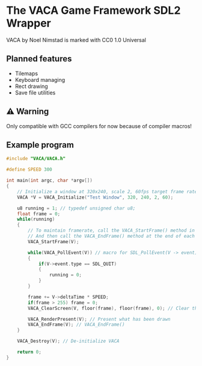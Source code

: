 # The VACA Game Framework SDL2 Wrapper
VACA by Noel Nimstad is marked with CC0 1.0 Universal 

## Planned features
- Tilemaps
- Keyboard managing
- Rect drawing
- Save file utilities

## ⚠️ Warning
Only compatible with GCC compilers for now because of compiler macros!

## Example program
```c
#include "VACA/VACA.h"

#define SPEED 300

int main(int argc, char *argv[])
{
    // Initialize a window at 320x240, scale 2, 60fps target frame rate
    VACA *V = VACA_Initialize("Test Window", 320, 240, 2, 60);

    u8 running = 1; // typedef unsigned char u8;
    float frame = 0;
    while(running)
    {
        // To maintain framerate, call the VACA_StartFrame() method in the begining of each frame
        // And then call the VACA_EndFrame() method at the end of each frame.
        VACA_StartFrame(V);

        while(VACA_PollEvent(V)) // macro for SDL_PollEvent(V -> event)
        {
            if(V->event.type == SDL_QUIT)
            {
                running = 0;
            }
        }

        frame += V->deltaTime * SPEED;
        if(frame > 255) frame = 0;
        VACA_ClearScreen(V, floor(frame), floor(frame), 0); // Clear the screen with RGB color floor(frame), floor(frame), 0

        VACA_RenderPresent(V); // Present what has been drawn
        VACA_EndFrame(V); // VACA_EndFrame()
    }

    VACA_Destroy(V); // De-initialize VACA

    return 0;
}
```
